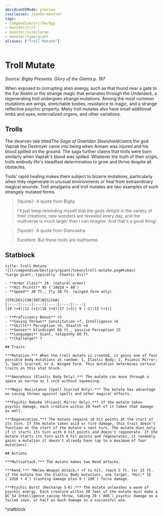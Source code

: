 ```yaml
---
obsidianUIMode: preview
cssclasses: json5e-monster
tags:
- compendium/src/5e/bgg
- monster/cr/7
- monster/size/large
- monster/type/giant
aliases: ["Troll Mutate"]
---
```

# Troll Mutate
*Source: Bigby Presents: Glory of the Giants p. 187*  

When exposed to corrupting alien energy, such as that found near a gate to the Far Realm or the strange magic that emanates through the Underdark, a regenerating troll undergoes strange mutations. Among the most common mutations are wings, stretchable bodies, resistance to magic, and a strange reflective psychic property. Many troll mutates also have small additional limbs and eyes, externalized organs, and other variations.

## Trolls

The dwarven tale titled*The Saga of Gnarldan Steelshield*claims the god Vaprak the Destroyer came into being when Annam was injured and his blood spilled on the ground. The saga further claims that trolls were born similarly when Vaprak's blood was spilled. Whatever the truth of their origin, trolls embody life's steadfast determination to grow and thrive despite all obstacles.

Trolls' rapid healing makes them subject to bizarre mutations, particularly when they regenerate in unusual environments or heal from extraordinary magical wounds. Troll amalgams and troll mutates are two examples of such strangely mutated forms.

> [!quote]- A quote from Bigby  
> 
> I'll just keep reminding myself that the gods delight in the variety of their creations, new wonders are revealed every day, and the multiverse is much larger than I can imagine. And that's a good thing!

> [!quote]- A quote from Diancastra  
> 
> Excellent. But these trolls are loathsome.


## Statblock

```ad-statblock
title: Troll Mutate
![](/compendium/bestiary/giant/token/troll-mutate.png#token)
*Large giant, typically  Chaotic Evil*

- **Armor Class** 16  (natural armor)
- **Hit Points** 95 (`10d10 + 40`)
- **Speed** 30 ft., fly 30 ft. (winged form only)

|STR|DEX|CON|INT|WIS|CHA|
|:---:|:---:|:---:|:---:|:---:|:---:|
|19 (+4)|13 (+1)|18 (+4)|17 (+3)| 9 (-1)|12 (+1)|

- **Proficiency Bonus** +3
- **Saving Throws** Constitution +7, Intelligence +6
- **Skills** Perception +5, Stealth +4
- **Senses** blindsight 60 ft., passive Perception 15
- **Languages** Giant, telepathy 60 ft.
- **Challenge** 7

## Traits

***Mutation.*** When the troll mutate is created, it gains one of four possible body mutations at random: 1, Elastic Body; 2, Psionic Mirror; 3, Spell Scarred; or 4, Winged Form. This mutation determines certain traits in this stat block.

***Amorphous (Elastic Body Only).*** The mutate can move through a space as narrow as 1 inch without squeezing.

***Magic Resistance (Spell Scarred Only).*** The mutate has advantage on saving throws against spells and other magical effects.

***Psychic Rebuke (Psionic Mirror Only).*** If the mutate takes psychic damage, each creature within 20 feet of it takes that damage as well.

***Regeneration.*** The mutate regains 10 hit points at the start of its turn. If the mutate takes acid or fire damage, this trait doesn't function at the start of the mutate's next turn. The mutate dies only if it starts its turn with 0 hit points and doesn't regenerate. If the mutate starts its turn with 0 hit points and regenerates, it randomly gains a mutation it doesn't already have (up to a maximum of four mutations).

## Actions

***Multiattack.*** The mutate makes two Rend attacks.

***Rend.*** *Melee Weapon Attack:* +7 to hit, reach 5 ft. (or 15 ft. if the mutate has the Elastic Body mutation), one target. *Hit:* 15 (`2d10 + 4`) slashing damage plus 9 (`2d8`) force damage.

***Psychic Burst (Recharge 5-6).*** The mutate unleashes a wave of psychic energy. Each creature within 30 feet of the mutate must make a DC 14 Intelligence saving throw, taking 28 (`8d6`) psychic damage on a failed save, or half as much damage on a successful one.
```
^statblock